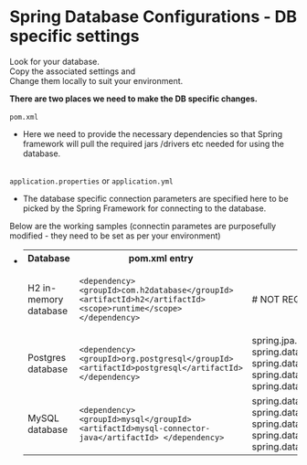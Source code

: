 # Spring Database Configurations - DB specific settings

Look for your database.<br/>Copy the associated settings and <br/>Change them locally to suit your environment.</strong>

<strong>There are two places we need to make the DB specific changes.</strong><br/><br/>
`pom.xml`
* Here we need to provide the necessary dependencies so that Spring framework will pull the required jars /drivers etc needed for using the database.

<br/>`application.properties` or `application.yml`
* The database specific connection parameters are specified here to be picked by the Spring Framework for connecting to the database.

Below are the working samples (connectin parametes are purposefully modified - they need to be set as per your environment)
* <table>
    <tr>
        <th>Database</th>
        <th>pom.xml entry</th>
        <th>properties entry</th>
    </tr>
    <tr>
        <td>H2 in-memory database</td>
        <td>
`<dependency>
    <groupId>com.h2database</groupId>
    <artifactId>h2</artifactId>
    <scope>runtime</scope>
</dependency>`
        </td>
        <td># NOT REQUIRED</td>
    </tr>
    <tr>
        <td>Postgres database</td>
        <td>
`<dependency>
    <groupId>org.postgresql</groupId>
    <artifactId>postgresql</artifactId>
</dependency>`
        </td>
        <td>
spring.jpa.database=postgresql
spring.datasource.platform=postgres
spring.datasource.url=jdbc:postgresql://localhost:5432/postgres
spring.datasource.username=postgres_user
spring.datasource.password=postgres_pass
        </td>
    </tr>
    <tr>
        <td>MySQL database</td>
        <td>
`<dependency>
    <groupId>mysql</groupId>
    <artifactId>mysql-connector-java</artifactId>
</dependency>`
        </td>
        <td>
spring.datasource.driverClassName=com.mysql.jdbc.Driver
spring.datasource.platform=mysql
spring.datasource.url=jdbc:mysql://localhost:3306/batch_repo
spring.datasource.username=batch_user
spring.datasource.password=batch_pass
        </td>
    </tr>
</table>

